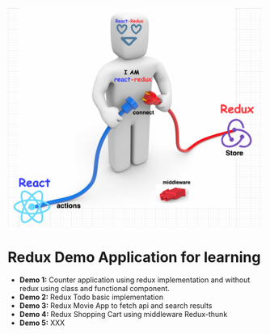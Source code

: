 ![React Redux](https://github.com/gouravmakhija18/redux-demo/blob/main/react-redux.png?raw=true)

# Redux Demo Application for learning

- **Demo 1:** Counter application using redux implementation and without redux using class and functional component.
- **Demo 2:** Redux Todo basic implementation
- **Demo 3:** Redux Movie App to fetch api and search results
- **Demo 4:** Redux Shopping Cart using middleware Redux-thunk
- **Demo 5:** XXX


